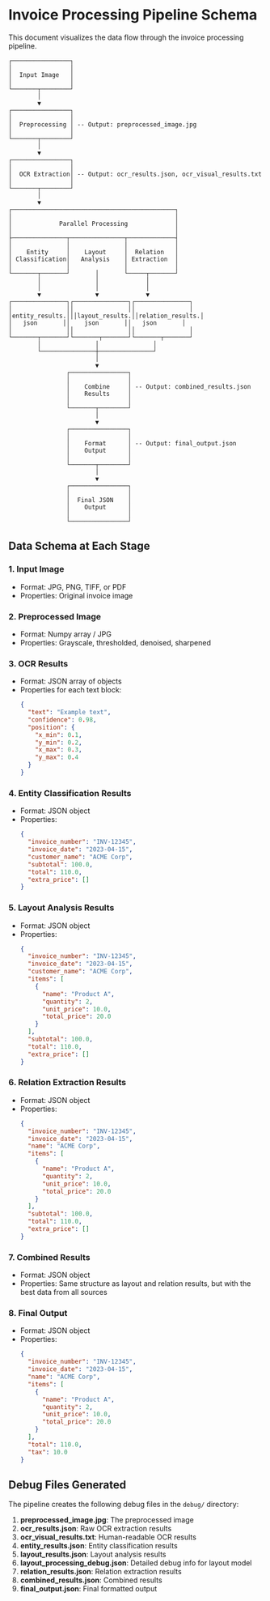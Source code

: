 
# Invoice Processing Pipeline Schema

This document visualizes the data flow through the invoice processing pipeline.

```
┌────────────────┐
│                │
│  Input Image   │
│                │
└───────┬────────┘
        │
        ▼
┌────────────────┐
│                │
│  Preprocessing │ -- Output: preprocessed_image.jpg
│                │
└───────┬────────┘
        │
        ▼
┌────────────────┐
│                │
│  OCR Extraction│ -- Output: ocr_results.json, ocr_visual_results.txt
│                │
└───────┬────────┘
        │
        ▼
┌─────────────────────────────────────────────┐
│                                             │
│             Parallel Processing             │
│                                             │
├───────────────┬───────────────┬─────────────┤
│               │               │             │
│    Entity     │    Layout     │  Relation   │
│ Classification│   Analysis    │ Extraction  │
│               │               │             │
└───────┬───────┘       │       └─────┬───────┘
        │               │             │
        │               │             │
        ▼               ▼             ▼
┌───────────────┐┌───────────────┐┌───────────────┐
│               ││               ││               │
│entity_results.│││layout_results.││relation_results.│
│   json       ││    json       ││   json       │
│               ││               ││               │
└───────┬───────┘└───────┬───────┘└───────┬───────┘
        │               │               │
        └───────────────┼───────────────┘
                        │
                        ▼
                ┌────────────────┐
                │                │
                │    Combine     │ -- Output: combined_results.json
                │    Results     │
                │                │
                └───────┬────────┘
                        │
                        ▼
                ┌────────────────┐
                │                │
                │    Format      │ -- Output: final_output.json
                │    Output      │
                │                │
                └───────┬────────┘
                        │
                        ▼
                ┌────────────────┐
                │                │
                │  Final JSON    │
                │    Output      │
                │                │
                └────────────────┘
```

## Data Schema at Each Stage

### 1. Input Image
- Format: JPG, PNG, TIFF, or PDF
- Properties: Original invoice image

### 2. Preprocessed Image
- Format: Numpy array / JPG
- Properties: Grayscale, thresholded, denoised, sharpened

### 3. OCR Results
- Format: JSON array of objects
- Properties for each text block:
  ```json
  {
    "text": "Example text",
    "confidence": 0.98,
    "position": {
      "x_min": 0.1,
      "y_min": 0.2,
      "x_max": 0.3,
      "y_max": 0.4
    }
  }
  ```

### 4. Entity Classification Results
- Format: JSON object
- Properties:
  ```json
  {
    "invoice_number": "INV-12345",
    "invoice_date": "2023-04-15",
    "customer_name": "ACME Corp",
    "subtotal": 100.0,
    "total": 110.0,
    "extra_price": []
  }
  ```

### 5. Layout Analysis Results
- Format: JSON object
- Properties:
  ```json
  {
    "invoice_number": "INV-12345",
    "invoice_date": "2023-04-15",
    "customer_name": "ACME Corp",
    "items": [
      {
        "name": "Product A",
        "quantity": 2,
        "unit_price": 10.0,
        "total_price": 20.0
      }
    ],
    "subtotal": 100.0,
    "total": 110.0,
    "extra_price": []
  }
  ```

### 6. Relation Extraction Results
- Format: JSON object
- Properties:
  ```json
  {
    "invoice_number": "INV-12345",
    "invoice_date": "2023-04-15",
    "name": "ACME Corp",
    "items": [
      {
        "name": "Product A",
        "quantity": 2,
        "unit_price": 10.0,
        "total_price": 20.0
      }
    ],
    "subtotal": 100.0,
    "total": 110.0,
    "extra_price": []
  }
  ```

### 7. Combined Results
- Format: JSON object
- Properties: Same structure as layout and relation results, but with the best data from all sources

### 8. Final Output
- Format: JSON object
- Properties:
  ```json
  {
    "invoice_number": "INV-12345",
    "invoice_date": "2023-04-15",
    "name": "ACME Corp",
    "items": [
      {
        "name": "Product A",
        "quantity": 2,
        "unit_price": 10.0,
        "total_price": 20.0
      }
    ],
    "total": 110.0,
    "tax": 10.0
  }
  ```

## Debug Files Generated

The pipeline creates the following debug files in the `debug/` directory:

1. **preprocessed_image.jpg**: The preprocessed image
2. **ocr_results.json**: Raw OCR extraction results
3. **ocr_visual_results.txt**: Human-readable OCR results
4. **entity_results.json**: Entity classification results
5. **layout_results.json**: Layout analysis results
6. **layout_processing_debug.json**: Detailed debug info for layout model
7. **relation_results.json**: Relation extraction results
8. **combined_results.json**: Combined results
9. **final_output.json**: Final formatted output
